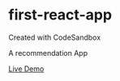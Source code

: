 # first-react-app
Created with CodeSandbox
<p>A recommendation App</p>
<a target="_blank" href="https://travel-emoji-gueser.netlify.app">
                                 Live Demo
                            </a>

